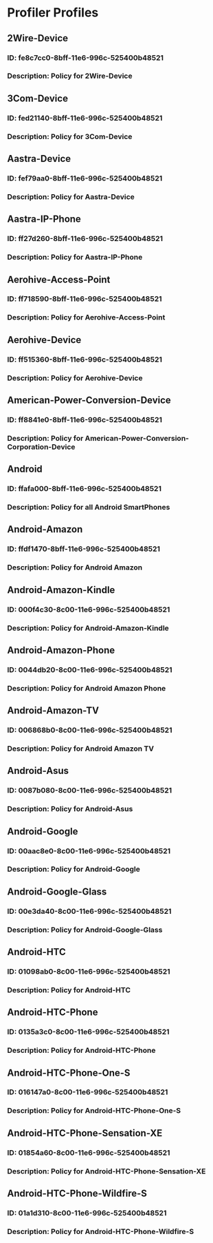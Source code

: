 # Profiler Profiles
## 2Wire-Device
### ID: fe8c7cc0-8bff-11e6-996c-525400b48521
### Description: Policy for 2Wire-Device
## 3Com-Device
### ID: fed21140-8bff-11e6-996c-525400b48521
### Description: Policy for 3Com-Device
## Aastra-Device
### ID: fef79aa0-8bff-11e6-996c-525400b48521
### Description: Policy for Aastra-Device
## Aastra-IP-Phone
### ID: ff27d260-8bff-11e6-996c-525400b48521
### Description: Policy for Aastra-IP-Phone
## Aerohive-Access-Point
### ID: ff718590-8bff-11e6-996c-525400b48521
### Description: Policy for Aerohive-Access-Point
## Aerohive-Device
### ID: ff515360-8bff-11e6-996c-525400b48521
### Description: Policy for Aerohive-Device
## American-Power-Conversion-Device
### ID: ff8841e0-8bff-11e6-996c-525400b48521
### Description: Policy for American-Power-Conversion-Corporation-Device
## Android
### ID: ffafa000-8bff-11e6-996c-525400b48521
### Description: Policy for all Android SmartPhones
## Android-Amazon
### ID: ffdf1470-8bff-11e6-996c-525400b48521
### Description: Policy for Android Amazon
## Android-Amazon-Kindle
### ID: 000f4c30-8c00-11e6-996c-525400b48521
### Description: Policy for Android-Amazon-Kindle
## Android-Amazon-Phone
### ID: 0044db20-8c00-11e6-996c-525400b48521
### Description: Policy for Android Amazon Phone
## Android-Amazon-TV
### ID: 006868b0-8c00-11e6-996c-525400b48521
### Description: Policy for Android Amazon TV
## Android-Asus
### ID: 0087b080-8c00-11e6-996c-525400b48521
### Description: Policy for Android-Asus
## Android-Google
### ID: 00aac8e0-8c00-11e6-996c-525400b48521
### Description: Policy for Android-Google
## Android-Google-Glass
### ID: 00e3da40-8c00-11e6-996c-525400b48521
### Description: Policy for Android-Google-Glass
## Android-HTC
### ID: 01098ab0-8c00-11e6-996c-525400b48521
### Description: Policy for Android-HTC
## Android-HTC-Phone
### ID: 0135a3c0-8c00-11e6-996c-525400b48521
### Description: Policy for Android-HTC-Phone
## Android-HTC-Phone-One-S
### ID: 016147a0-8c00-11e6-996c-525400b48521
### Description: Policy for Android-HTC-Phone-One-S
## Android-HTC-Phone-Sensation-XE
### ID: 01854a60-8c00-11e6-996c-525400b48521
### Description: Policy for Android-HTC-Phone-Sensation-XE
## Android-HTC-Phone-Wildfire-S
### ID: 01a1d310-8c00-11e6-996c-525400b48521
### Description: Policy for Android-HTC-Phone-Wildfire-S